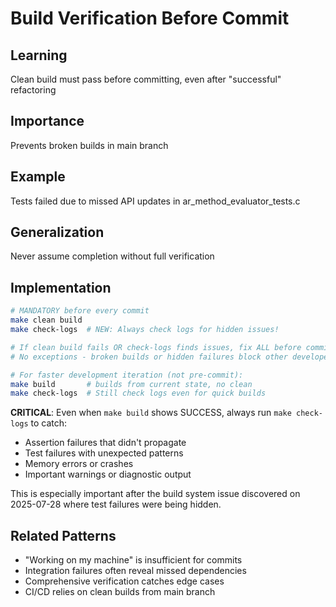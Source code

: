 # Build Verification Before Commit

## Learning
Clean build must pass before committing, even after "successful" refactoring

## Importance
Prevents broken builds in main branch

## Example
Tests failed due to missed API updates in ar_method_evaluator_tests.c

## Generalization
Never assume completion without full verification

## Implementation
```bash
# MANDATORY before every commit
make clean build
make check-logs  # NEW: Always check logs for hidden issues!

# If clean build fails OR check-logs finds issues, fix ALL before committing
# No exceptions - broken builds or hidden failures block other developers

# For faster development iteration (not pre-commit):
make build       # builds from current state, no clean
make check-logs  # Still check logs even for quick builds
```

**CRITICAL**: Even when `make build` shows SUCCESS, always run `make check-logs` to catch:
- Assertion failures that didn't propagate
- Test failures with unexpected patterns
- Memory errors or crashes
- Important warnings or diagnostic output

This is especially important after the build system issue discovered on 2025-07-28 where test failures were being hidden.

## Related Patterns
- "Working on my machine" is insufficient for commits
- Integration failures often reveal missed dependencies
- Comprehensive verification catches edge cases
- CI/CD relies on clean builds from main branch